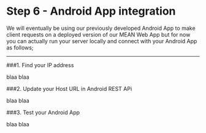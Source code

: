 # Step 6 - Android App integration

We will eventually be using our previously developed Android App to make client requests on a deployed version of our MEAN Web App but for now you can actually run your server locally and connect with your Android App as follows;



---

###1. Find your IP address

blaa blaa

###2. Update your Host URL in Android REST APi

blaa blaa

###3. Test your Android App

blaa blaa


